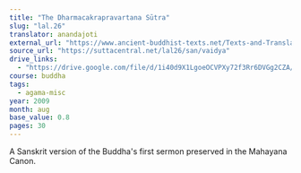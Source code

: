 ```yaml
---
title: "The Dharmacakrapravartana Sūtra"
slug: "lal.26"
translator: anandajoti
external_url: "https://www.ancient-buddhist-texts.net/Texts-and-Translations/Short-Pieces-in-Sanskrit/Dharmacakrapravartanasutram.htm"
source_url: "https://suttacentral.net/lal26/san/vaidya"
drive_links: 
  - "https://drive.google.com/file/d/1i40d9X1LgoeOCVPXy72f3Rr6DVGg2CZA/view?usp=drivesdk"
course: buddha
tags:
  - agama-misc
year: 2009
month: aug
base_value: 0.8
pages: 30
---
```


A Sanskrit version of the Buddha's first sermon preserved in the Mahayana Canon.
